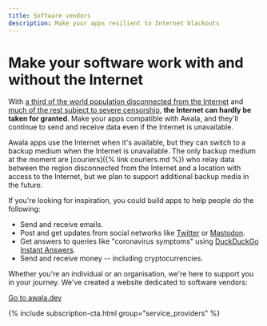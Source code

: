 ```yaml
---
title: Software vendors
description: Make your apps resilient to Internet blackouts
---
```


# Make your software work with and without the Internet

With [a third of the world population disconnected from the Internet](https://www.itu.int/en/ITU-D/Statistics/Pages/stat/default.aspx) and [much of the rest subject to severe censorship](https://www.accessnow.org/keepiton/), **the Internet can hardly be taken for granted**. Make your apps compatible with Awala, and they'll continue to send and receive data even if the Internet is unavailable.

Awala apps use the Internet when it's available, but they can switch to a backup medium when the Internet is unavailable. The only backup medium at the moment are [couriers]({% link couriers.md %}) who relay data between the region disconnected from the Internet and a location with access to the Internet, but we plan to support additional backup media in the future.

If you're looking for inspiration, you could build apps to help people do the following:

- Send and receive emails.
- Post and get updates from social networks like [Twitter](https://twitter.com/AwalaApp/status/1089211336171679745) or [Mastodon](https://github.com/tootsuite/mastodon/issues/10267).
- Get answers to queries like "coronavirus symptoms" using [DuckDuckGo Instant Answers](https://help.duckduckgo.com/duckduckgo-help-pages/features/instant-answers-and-other-features/).
- Send and receive money -- including cryptocurrencies.

Whether you're an individual or an organisation, we're here to support you in your journey. We've created a website dedicated to software vendors:

<div class="buttons is-centered">
  <a class="button is-link" href="https://awala.dev">
    <i class="fas fa-code"></i>
    Go to awala.dev
  </a>
</div>

{% include subscription-cta.html group="service_providers" %}
